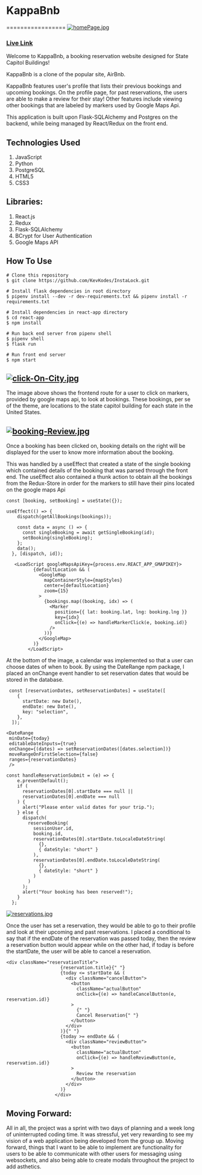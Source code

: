 # KappaBnb
=================
[![homePage.jpg](https://i.postimg.cc/s2ZC5LS2/homePage.jpg)](https://postimg.cc/jWK1bZMV)


### [](https://github.com/dpxrk/kappabnb#live-link)[Live Link](https://kappabnb.herokuapp.com/)


Welcome to KappaBnb, a booking reservation website designed for State Capitol Buildings!

KappaBnb is a clone of the popular site, AirBnb.

KappaBnb features user's profile that lists their previous bookings and upcoming bookings. On the profile page, for past reservations, the users are able to make a review for their stay! Other features include viewing other bookings that are labeled by markers used by Google Maps Api.

This application is built upon Flask-SQLAlchemy and Postgres on the backend, while being managed by React/Redux on the front end.

[](https://github.com/dpxrk/kappabnb#technologies-used)Technologies Used
---------------------------------------------------------------------------------

1. JavaScript 
2. Python 
3. PostgreSQL
4. HTML5
5. CSS3

[](https://github.com/dpxrk/kappabnb#libraries) Libraries:
---------------------------------------------------------------------------------
1. React.js
2. Redux
3. Flask-SQLAlchemy
4. BCrypt for User Authentication
5. Google Maps API


[](https://github.com/dpxrk/kappabnb#how-to-use) How To Use
---------------------------------------------------------------------------------
```
# Clone this repository
$ git clone https://github.com/KevKodes/InstaLock.git

# Install flask dependencies in root directory
$ pipenv install --dev -r dev-requirements.txt && pipenv install -r requirements.txt

# Install dependencies in react-app directory
$ cd react-app
$ npm install

# Run back end server from pipenv shell
$ pipenv shell
$ flask run

# Run front end server
$ npm start
```

[![click-On-City.jpg](https://i.postimg.cc/DzmyH5GV/click-On-City.jpg)](https://postimg.cc/t1QjV3DD)
----------------------------------------------------------------------------------
The image above shows the frontend route for a user to click on markers, provided by google maps api, to look at bookings. These bookings, per se of the theme, are locations to the state capitol building for each state in the United States.


[![booking-Review.jpg](https://i.postimg.cc/bJsgGX26/booking-Review.jpg)](https://postimg.cc/7Gr0cW97)
----------------------------------------------------------------------------------
Once a booking has been clicked on, booking details on the right will be displayed for the user to know more information about the booking.

This was handled by a useEffect that created a state of the single booking which contained details of the booking that was parsed through the front end. The useEffect also contained a thunk action to obtain all the bookings from the Redux-Store in order for the markers to still have their pins located on the google maps Api
```
const [booking, setBooking] = useState({});

useEffect(() => {
    dispatch(getAllBookings(bookings));

    const data = async () => {
      const singleBooking = await getSingleBooking(id);
      setBooking(singleBooking);
    };
    data();
  }, [dispatch, id]);
  
   <LoadScript googleMapsApiKey={process.env.REACT_APP_GMAPIKEY}>
          {defaultLocation && (
            <GoogleMap
              mapContainerStyle={mapStyles}
              center={defaultLocation}
              zoom={15}
            >
              {bookings.map((booking, idx) => (
                <Marker
                  position={{ lat: booking.lat, lng: booking.lng }}
                  key={idx}
                  onClick={(e) => handleMarkerClick(e, booking.id)}
                />
              ))}
            </GoogleMap>
          )}
        </LoadScript>

```
At the bottom of the image, a calendar was implemented so that a user can choose dates of when to book. By using the DateRange npm package, I placed an onChange event handler to set reservation dates that would be stored in the database.

```
 const [reservationDates, setReservationDates] = useState([
    {
      startDate: new Date(),
      endDate: new Date(),
      key: "selection",
    },
  ]);

<DateRange
 minDate={today}
 editableDateInputs={true}
 onChange={(dates) => setReservationDates([dates.selection])}
 moveRangeOnFirstSelection={false}
 ranges={reservationDates}
 />
                  
const handleReservationSubmit = (e) => {
    e.preventDefault();
    if (
      reservationDates[0].startDate === null ||
      reservationDates[0].endDate === null
    ) {
      alert("Please enter valid dates for your trip.");
    } else {
      dispatch(
        reserveBooking(
          sessionUser.id,
          booking.id,
          reservationDates[0].startDate.toLocaleDateString(
            {},
            { dateStyle: "short" }
          ),
          reservationDates[0].endDate.toLocaleDateString(
            {},
            { dateStyle: "short" }
          )
        )
      );
      alert("Your booking has been reserved!");
    }
  };

```
[![reservations.jpg](https://i.postimg.cc/HnbhxGfq/reservations.jpg)](https://postimg.cc/WqbnWyp8)

Once the user has set a reservation, they would be able to go to their profile and look at their upcoming and past reservations. I placed a conditional to say that if the endDate of the reservation was passed today, then the review a reservation button would appear while on the other had, if today is before the startDate, the user will be able to cancel a reservation.

```
<div className="reservationTitle">
                    {reservation.title}{" "}
                    {today <= startDate && (
                      <div className="cancelButton">
                        <button
                          className="actualButton"
                          onClick={(e) => handleCancelButton(e, reservation.id)}
                        >
                          {" "}
                          Cancel Reservation{" "}
                        </button>
                      </div>
                    )}{" "}
                    {today >= endDate && (
                      <div className="reviewButton">
                        <button
                          className="actualButton"
                          onClick={(e) => handleReviewButton(e, reservation.id)}
                        >
                          Review the reservation
                        </button>
                      </div>
                    )}
                  </div>

```




[](https://github.com/dpxrk/kappabnb#Moving-Forward) Moving Forward:
---------------------------------------------------------------------------------
All in all, the project was a sprint with two days of planning and a week long of uninterrupted coding time. It was stressful, yet very rewarding to see my vision of a web application being developed from the group up. Moving forward, things that I want to be able to implement are functionality for users to be able to communicate with other users for messaging using websockets, and also being able to create modals throughout the project to add asthetics.





